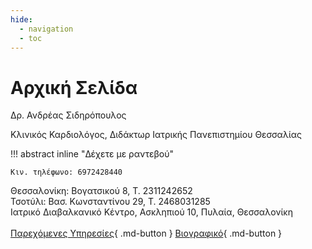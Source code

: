 ```yaml
---
hide:
  - navigation
  - toc
---
```


# Αρχική Σελίδα

<p class="title">Δρ. Ανδρέας Σιδηρόπουλος</p>
<p class="subtitle">Κλινικός Καρδιολόγος, Διδάκτωρ Ιατρικής Πανεπιστημίου Θεσσαλίας</p>

!!! abstract inline "Δέχετε με ραντεβού"

    Κιν. τηλέφωνο: 6972428440

Θεσσαλονίκη: Βογατσικού 8, Τ. 2311242652<br>
Τσοτύλι: Βασ. Κωνσταντίνου 29, Τ. 2468031285<br>
Ιατρικό Διαβαλκανικό Κέντρο, Ασκληπιού 10, Πυλαία, Θεσσαλονίκη<br>
<br>
[Παρεχόμενες Υπηρεσίες](2){ .md-button }
[Βιογραφικό](3){ .md-button }
